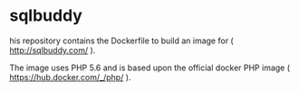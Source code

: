 # sqlbuddy

his repository contains the Dockerfile to build an image for 
( http://sqlbuddy.com/ ).

The image uses PHP 5.6 and is based upon the official docker PHP image
( https://hub.docker.com/_/php/ ).


